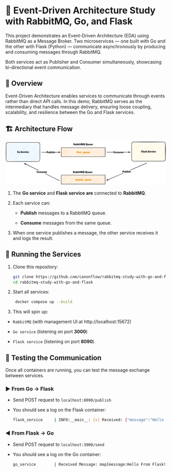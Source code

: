 # 📨 Event-Driven Architecture Study with RabbitMQ, Go, and Flask

This project demonstrates an Event-Driven Architecture (EDA) using RabbitMQ as a Message Broker.
Two microservices — one built with Go and the other with Flask (Python) — communicate asynchronously by producing and consuming messages through RabbitMQ.

Both services act as Publisher and Consumer simultaneously, showcasing bi-directional event communication.

## 🧠 Overview

Event-Driven Architecture enables services to communicate through events rather than direct API calls.
In this demo, RabbitMQ serves as the intermediary that handles message delivery, ensuring loose coupling, scalability, and resilience between the Go and Flask services.

## 🏗️ Architecture Flow

![Flow](./flow.png)

1. The **Go service** and **Flask service are** connected to **RabbitMQ**.

2. Each service can:

   - **Publish** messages to a RabbitMQ queue.

   - **Consume** messages from the same queue.

3. When one service publishes a message, the other service receives it and logs the result.

## 🚀 Running the Services

1. Clone this repository:
   ```bash
   git clone https://github.com/canonflow/rabbitmq-study-with-go-and-flask.git
   cd rabbitmq-study-with-go-and-flask
   ```
2. Start all services:
   ```bash
    docker compose up --build
   ```
3. This will spin up:

- `RabbitMQ` (with management UI at http://localhost:15672)

- `Go service` (listening on port **3000**)

- `Flask service` (listening on port **8090**)

## 🧪 Testing the Communication

Once all containers are running, you can test the message exchange between services.

### ▶️ From Go → Flask

- Send POST request to `localhost:8090/publish`
- You should see a log on the Flask container:

  ```bash
  flask_service     | INFO:__main__: [x] Received: {"message":"Hello From Golang","state":"Publish to RabbitMQ"}
  ```

### ◀️ From Flask → Go

- Send POST request to `localhost:3000/send`
- You should see a log on the Go container:

  ```bash
  go_service        | Received Message: map[message:Hello From Flask! source:flask timestamp:2025-10-29T15:30:00Z]
  ```
